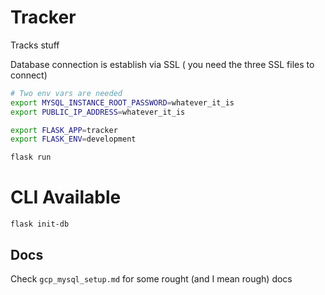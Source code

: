 # Tracker 

Tracks stuff

Database connection is establish via SSL ( you need the three SSL files to connect)

```bash
# Two env vars are needed
export MYSQL_INSTANCE_ROOT_PASSWORD=whatever_it_is
export PUBLIC_IP_ADDRESS=whatever_it_is

export FLASK_APP=tracker
export FLASK_ENV=development

flask run

```

# CLI Available

`flask init-db`

## Docs 

Check `gcp_mysql_setup.md` for some rought (and I mean rough) docs
